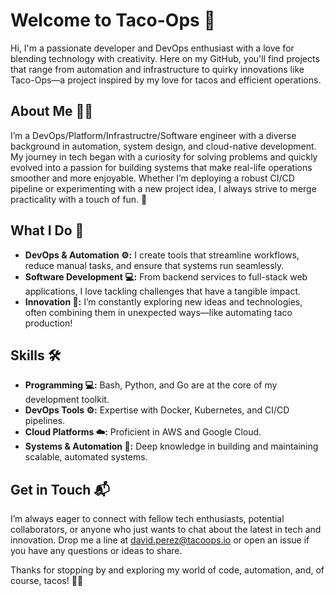 # Welcome to Taco-Ops 🌮

Hi, I'm a passionate developer and DevOps enthusiast with a love for blending technology with creativity. Here on my GitHub, you'll find projects that range from automation and infrastructure to quirky innovations like Taco-Ops—a project inspired by my love for tacos and efficient operations.

## About Me 👨‍💻

I’m a DevOps/Platform/Infrastructre/Software engineer with a diverse background in automation, system design, and cloud-native development. My journey in tech began with a curiosity for solving problems and quickly evolved into a passion for building systems that make real-life operations smoother and more enjoyable. Whether I’m deploying a robust CI/CD pipeline or experimenting with a new project idea, I always strive to merge practicality with a touch of fun. 🚀

## What I Do 🔧

- **DevOps & Automation ⚙️:** I create tools that streamline workflows, reduce manual tasks, and ensure that systems run seamlessly.
- **Software Development 💻:** From backend services to full-stack web applications, I love tackling challenges that have a tangible impact.
- **Innovation 🌟:** I’m constantly exploring new ideas and technologies, often combining them in unexpected ways—like automating taco production!

## Skills 🛠️

- **Programming 💻:** Bash, Python, and Go are at the core of my development toolkit.
- **DevOps Tools ⚙️:** Expertise with Docker, Kubernetes, and CI/CD pipelines.
- **Cloud Platforms ☁️:** Proficient in AWS and Google Cloud.
- **Systems & Automation 🤖:** Deep knowledge in building and maintaining scalable, automated systems.


## Get in Touch 📬

I’m always eager to connect with fellow tech enthusiasts, potential collaborators, or anyone who just wants to chat about the latest in tech and innovation. Drop me a line at [david.perez@tacoops.io](mailto:david.perez@tacoops.io) or open an issue if you have any questions or ideas to share.

Thanks for stopping by and exploring my world of code, automation, and, of course, tacos! 🌮✨
